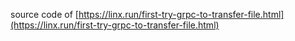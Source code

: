 source code of [https://linx.run/first-try-grpc-to-transfer-file.html](https://linx.run/first-try-grpc-to-transfer-file.html)